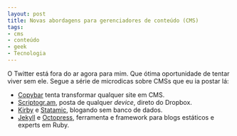 ```yaml
---
layout: post
title: Novas abordagens para gerenciadores de conteúdo (CMS)
tags:
- cms
- conteúdo
- geek
- Tecnologia
---
```


O Twitter está fora do ar agora para mim. Que ótima oportunidade de tentar viver sem ele. Segue a série de microdicas sobre CMSs que eu ia postar lá:

  * [Copybar](https://copybar.io) tenta transformar qualquer site em CMS.
  * [Scriptogr.am](http://scriptogr.am), posta de qualquer _device_, direto do Dropbox.
  * [Kirby](http://getkirby.com) e [Statamic](http://statamic.com), blogando sem banco de dados.
  * [Jekyll](http://net.tutsplus.com/tutorials/other/building-static-sites-with-jekyll/) e [Octopress](http://octopress.org), ferramenta e framework para blogs estáticos e experts em Ruby.


